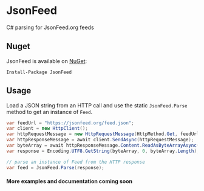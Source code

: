 # JsonFeed
C# parsing for JsonFeed.org feeds

## Nuget

JsonFeed is available on [NuGet](https://www.nuget.org):

```
Install-Package JsonFeed
```

## Usage

Load a JSON string from an HTTP call and use the static `JsonFeed.Parse` method to get an instance of `Feed`.

```csharp
var feedUrl = "https://jsonfeed.org/feed.json";
var client = new HttpClient();
var httpRequestMessage = new HttpRequestMessage(HttpMethod.Get, feedUrl);
var httpResponseMessage = await client.SendAsync(httpRequestMessage);
var byteArray = await httpResponseMessage.Content.ReadAsByteArrayAsync();
var response = Encoding.UTF8.GetString(byteArray, 0, byteArray.Length);

// parse an instance of Feed from the HTTP response
var feed = JsonFeed.Parse(response);
```

#### More examples and documentation coming soon
